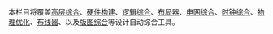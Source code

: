 本栏目将覆盖[高层综合](behavior.md)、[硬件构建](hcl.md)、[逻辑综合](logic.md)、[布局器](place.md)、[电网综合](power.md)、[时钟综合](clock.md)、[物理优化](opt.md)、[布线器](route.md)、以及[版图综合](layout.md)等设计自动综合工具。

